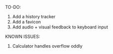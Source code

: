 TO-DO:
1. Add a history tracker
2. Add a favicon
3. Add audio + visual feedback to keyboard input

KNOWN ISSUES:
1. Calculator handles overflow oddly